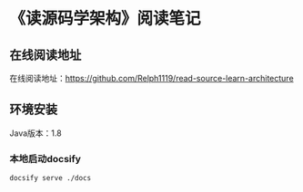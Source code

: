 # 《读源码学架构》阅读笔记

## 在线阅读地址
在线阅读地址：https://github.com/Relph1119/read-source-learn-architecture

## 环境安装
Java版本：1.8

### 本地启动docsify
```shell
docsify serve ./docs
```